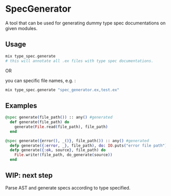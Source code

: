 # SpecGenerator

A tool that can be used for generating dummy type spec documentations on given modules.

## Usage

```elixir
mix type_spec.generate
# this will annotate all .ex files with type spec documentations.
```
OR

you can specific file names, e.g. :
```elixir
mix type_spec.generate "spec_generator.ex,test.ex"
```

## Examples

```elixir
@spec generate(file_path()) :: any() #generated
  def generate(file_path) do
    generate(File.read(file_path), file_path)
  end

@spec generate({error(), _()}, file_path()) :: any() #generated
  defp generate({:error, _}, file_path), do: IO.puts("error file path")
  defp generate({:ok, source}, file_path) do
    File.write!(file_path, do_generate(source))
  end
```
## WIP: next step

Parse AST and generate specs according to type specified.
